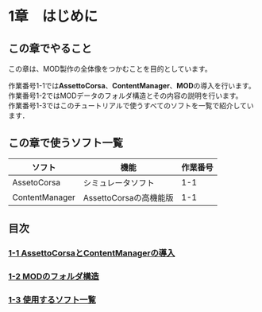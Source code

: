 # 1章　はじめに
  
## この章でやること 

この章は、MOD製作の全体像をつかむことを目的としています。  

作業番号1-1では**AssettoCorsa**、**ContentManager**、**MOD**の導入を行います。  
作業番号1-2ではMODデータのフォルダ構造とその内容の説明を行います。  
作業番号1-3ではこのチュートリアルで使うすべてのソフトを一覧で紹介しています．  

## この章で使うソフト一覧
| ソフト | 機能 | 作業番号 |
----|---- |---- 
| AssetoCorsa | シミュレータソフト | 1-1 |
| ContentManager | AssettoCorsaの高機能版 | 1-1 |


## 目次
### [1-1 AssettoCorsaとContentManagerの導入](https://github.com/JSAE-ARCHIVES/MOD-Tutorial/blob/main/1%E7%AB%A0%20%E3%81%AF%E3%81%98%E3%82%81%E3%81%AB/1-1%20AssettoCorsa%E3%81%A8ContentManager%E3%81%AE%E5%B0%8E%E5%85%A5.md)
### [1-2 MODのフォルダ構造](https://github.com/JSAE-ARCHIVES/MOD-Tutorial/blob/main/1%E7%AB%A0%20%E3%81%AF%E3%81%98%E3%82%81%E3%81%AB/1-2%20MOD%E3%81%AE%E3%83%95%E3%82%A9%E3%83%AB%E3%83%80%E6%A7%8B%E9%80%A0.md)
### [1-3 使用するソフト一覧](https://github.com/JSAE-ARCHIVES/MOD-Tutorial/blob/main/1%E7%AB%A0%20%E3%81%AF%E3%81%98%E3%82%81%E3%81%AB/1-3%20%E4%BD%BF%E7%94%A8%E3%81%99%E3%82%8B%E3%82%BD%E3%83%95%E3%83%88%E4%B8%80%E8%A6%A7.md)

